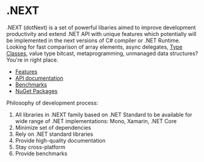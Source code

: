 .NEXT
====

.NEXT (dotNext) is a set of powerful libaries aimed to improve development productivity and extend .NET API with unique features which potentially will be implemented in the next versions of C# compiler or .NET Runtime. Looking for fast comparison of array elements, async delegates, [Type Classes](https://github.com/dotnet/csharplang/issues/110), value type bitcast, metaprogramming, unmanaged data structures? You're in right place.

* [Features](https://sakno.github.io/dotNext/features/core/index.html)
* [API documentation](https://sakno.github.io/dotNext/api/DotNext.html)
* [Benchmarks](https://sakno.github.io/dotNext/benchmarks.html)
* [NuGet Packages](https://www.nuget.org/profiles/rvsakno)

Philosophy of development process:
1. All libraries in .NEXT family based on .NET Standard to be available for wide range of .NET implementations: Mono, Xamarin, .NET Core
1. Minimize set of dependencies
1. Rely on .NET standard libraries
1. Provide high-quality documentation
1. Stay cross-platform
1. Provide benchmarks